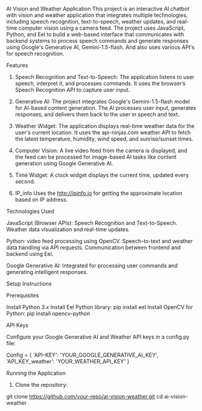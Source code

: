 AI Vision and Weather Application
This project is an interactive AI chatbot with vision and weather application that integrates multiple technologies, including speech recognition, text-to-speech, weather updates, and real-time computer vision using a camera feed. The project uses JavaScript, Python, and Eel to build a web-based interface that communicates with backend systems to process speech commands and generate responses using Google's Generative AI, Gemini-1.5-flash. And also uses various API's for speech recognition.

Features

1. Speech Recognition and Text-to-Speech:
The application listens to user speech, interpret it, and processes commands.
It uses the browser’s Speech Recognition API to capture user input.

2. Generative AI:
 The project integrates Google's Gemini-1.5-flash model for AI-based content generation.
The AI processes user input, generates responses, and delivers them back to the user in speech and text.

3. Weather Widget:
 The application displays real-time weather data for the user's current location.
It uses the api-ninjas.com weather API to fetch the latest temperature, humidity, wind speed, and sunrise/sunset times.

4. Computer Vision:
 A live video feed from the camera is displayed, and the feed can be processed for image-based AI tasks like content generation using Google Generative AI.

5. Time Widget:
 A clock widget displays the current time, updated every second.

6. IP_info
 Uses the http://ipinfo.io for getting the approximate location based on IP address.

Technologies Used

JavaScript (Browser APIs):
Speech Recognition and Text-to-Speech.
Weather data visualization and real-time updates.

Python:
video feed processing using OpenCV.
Speech-to-text and weather data handling via API requests.
Communication between frontend and backend using Eel.

Google Generative AI:
Integrated for processing user commands and generating intelligent responses.

Setup Instructions

Prerequisites

Install Python 3.x
Install Eel Python library:
 pip install eel
Install OpenCV for Python:
 pip install opencv-python

API Keys

Configure your Google Generative AI and Weather API keys in a config.py file:

 Config = {
    'API-KEY': 'YOUR_GOOGLE_GENERATIVE_AI_KEY',
    'API_KEY_weather': 'YOUR_WEATHER_API_KEY'
}

Running the Application

1. Clone the repository:

 git clone https://github.com/your-repo/ai-vision-weather.git
cd ai-vision-weather
